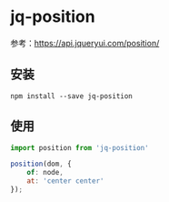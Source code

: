 # jq-position

参考：https://api.jqueryui.com/position/

## 安装

`npm install --save jq-position`

## 使用

```js
import position from 'jq-position'

position(dom, {
    of: node,
    at: 'center center'
});

```

